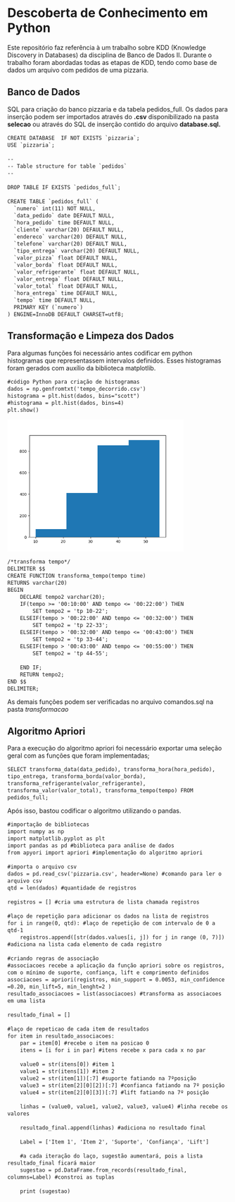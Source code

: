 # Descoberta de Conhecimento em Python

Este repositório faz referência à um trabalho sobre KDD (Knowledge Discovery in Databases) da disciplina de Banco de Dados II. Durante o trabalho foram abordadas todas as etapas de KDD, tendo como base de dados um arquivo com pedidos de uma pizzaria.


<h2> Banco de Dados </h2>

SQL para criação do banco pizzaria e da tabela pedidos_full. Os dados para inserção podem ser importados através do <b>.csv</b> disponibilizado na pasta <b>selecao</b> ou através do SQL de inserção contido do arquivo <b>database.sql.</b>

```
CREATE DATABASE  IF NOT EXISTS `pizzaria`;
USE `pizzaria`;

--
-- Table structure for table `pedidos`
--

DROP TABLE IF EXISTS `pedidos_full`;

CREATE TABLE `pedidos_full` (
  `numero` int(11) NOT NULL,
  `data_pedido` date DEFAULT NULL,
  `hora_pedido` time DEFAULT NULL,
  `cliente` varchar(20) DEFAULT NULL,
  `endereco` varchar(20) DEFAULT NULL,
  `telefone` varchar(20) DEFAULT NULL,
  `tipo_entrega` varchar(20) DEFAULT NULL,
  `valor_pizza` float DEFAULT NULL,
  `valor_borda` float DEFAULT NULL,
  `valor_refrigerante` float DEFAULT NULL,
  `valor_entrega` float DEFAULT NULL,
  `valor_total` float DEFAULT NULL,
  `hora_entrega` time DEFAULT NULL,
  `tempo` time DEFAULT NULL,
  PRIMARY KEY (`numero`)
) ENGINE=InnoDB DEFAULT CHARSET=utf8;

```

<h2>Transformação e Limpeza dos Dados</h2>
Para algumas funções foi necessário antes codificar em python histogramas que representassem intervalos definidos. Esses histogramas foram gerados com auxílio da biblioteca matplotlib.

```
#código Python para criação de histogramas
dados = np.genfromtxt('tempo_decorrido.csv')
histograma = plt.hist(dados, bins="scott")
#histograma = plt.hist(dados, bins=4)
plt.show()
```

<img width="400px" height="300px" align="center" src="numpy-matplotlib/dados1.png">

```
/*transforma tempo*/
DELIMITER $$
CREATE FUNCTION transforma_tempo(tempo time) 
RETURNS varchar(20)
BEGIN
    DECLARE tempo2 varchar(20);
    IF(tempo >= '00:10:00' AND tempo <= '00:22:00') THEN
        SET tempo2 = 'tp 10-22';
    ELSEIF(tempo > '00:22:00' AND tempo <= '00:32:00') THEN
        SET tempo2 = 'tp 22-33';
    ELSEIF(tempo > '00:32:00' AND tempo <= '00:43:00') THEN
        SET tempo2 = 'tp 33-44';
    ELSEIF(tempo > '00:43:00' AND tempo <= '00:55:00') THEN
        SET tempo2 = 'tp 44-55';

    END IF;
    RETURN tempo2;
END $$
DELIMITER;

```
As demais funções podem ser verificadas no arquivo comandos.sql na pasta <i>transformacao</i>

<h2> Algoritmo Apriori</h2>

Para a execução do algoritmo apriori foi necessário exportar uma seleção geral com as funções que foram implementadas;
```
SELECT transforma_data(data_pedido), transforma_hora(hora_pedido), tipo_entrega, transforma_borda(valor_borda), transforma_refrigerante(valor_refrigerante), transforma_valor(valor_total), transforma_tempo(tempo) FROM pedidos_full;

```

Após isso, bastou codificar o algoritmo utilizando o pandas.
```
#importação de bibliotecas
import numpy as np
import matplotlib.pyplot as plt
import pandas as pd #biblioteca para análise de dados
from apyori import apriori #implementação do algoritmo apriori

#importa o arquivo csv
dados = pd.read_csv('pizzaria.csv', header=None) #comando para ler o arquivo csv
qtd = len(dados) #quantidade de registros

registros = [] #cria uma estrutura de lista chamada registros

#laço de repetição para adicionar os dados na lista de registros
for i in range(0, qtd): #laço de repetição de com intervalo de 0 a qtd-1
    registros.append([str(dados.values[i, j]) for j in range (0, 7)]) #adiciona na lista cada elemento de cada registro 
        
#criando regras de associação
#associacoes recebe a aplicação da função apriori sobre os registros, com o mínimo de suporte, confiança, lift e comprimento definidos    
associacoes = apriori(registros, min_support = 0.0053, min_confidence =0.20, min_lift=5, min_lenght=2 )
resultado_associacoes = list(associacoes) #transforma as associacoes em uma lista

resultado_final = []

#laço de repeticao de cada item de resultados
for item in resultado_associacoes:
    par = item[0] #recebe o item na posicao 0
    itens = [i for i in par] #itens recebe x para cada x no par
    
    value0 = str(itens[0]) #item 1
    value1 = str(itens[1]) #item 2
    value2 = str(item[1])[:7] #suporte fatiando na 7ºposição
    value3 = str(item[2][0][2])[:7] #confianca fatiando na 7º posição
    value4 = str(item[2][0][3])[:7] #lift fatiando na 7º posição
    
    linhas = (value0, value1, value2, value3, value4) #linha recebe os valores
    
    resultado_final.append(linhas) #adiciona no resultado final
    
    Label = ['Item 1', 'Item 2', 'Suporte', 'Confiança', 'Lift']
    
    #a cada iteração do laço, sugestão aumentará, pois a lista resultado_final ficará maior
    sugestao = pd.DataFrame.from_records(resultado_final, columns=Label) #constroi as tuplas
    
    print (sugestao)
```







